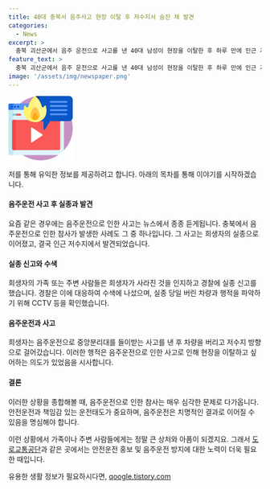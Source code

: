 ```yaml
---
title: 40대 충북서 음주사고 현장 이탈 후 저수지서 숨진 채 발견
categories:
  - News
excerpt: >
  충북 괴산군에서 음주 운전으로 사고를 낸 40대 남성이 현장을 이탈한 후 하루 만에 인근 저수지에서 숨진 채 발견됐다. 이전날 밤 집에 들어오지 않고 직장에 출근도 하지 않았던 A씨는 실종 신고를 받고 수색에 나선 경찰의 노력 끝에 발견됐으며, CCTV 등의 조사 결과 음주운전으로 사고를 낸 뒤 현장을 이탈했던 것으로 확인됐다. A씨가 극단적인 선택을 한 정황은 확인되지 않았으나, 음주 사고 우려로 현장을 이탈한 것으로 추정되고 있다.
feature_text: >
  충북 괴산군에서 음주 운전으로 사고를 낸 40대 남성이 현장을 이탈한 후 하루 만에 인근 저수지에서 숨진 채 발견됐다. 이전날 밤 집에 들어오지 않고 직장에 출근도 하지 않았던 A씨는 실종 신고를 받고 수색에 나선 경찰의 노력 끝에 발견됐으며, CCTV 등의 조사 결과 음주운전으로 사고를 낸 뒤 현장을 이탈했던 것으로 확인됐다. A씨가 극단적인 선택을 한 정황은 확인되지 않았으나, 음주 사고 우려로 현장을 이탈한 것으로 추정되고 있다.
image: '/assets/img/newspaper.png'
---
```


<p><img src="/assets/img/news.png" alt="rentncar 속보" /></p>

<p>저를 통해 유익한 정보를 제공하려고 합니다. 아래의 목차를 통해 이야기를 시작하겠습니다.</p>

<h4>음주운전 사고 후 실종과 발견</h4>

<p>요즘 같은 경우에는 음주운전으로 인한 사고는 뉴스에서 종종 듣게됩니다. 충북에서 음주운전으로 인한 참사가 발생한 사례도 그 중 하나입니다. 그 사고는 희생자의 실종으로 이어졌고, 결국 인근 저수지에서 발견되었습니다.</p>

<h4>실종 신고와 수색</h4>

<p>희생자의 가족 또는 주변 사람들은 희생자가 사라진 것을 인지하고 경찰에 실종 신고를 했습니다. 경찰은 이에 대응하여 수색에 나섰으며, 실종 당일 버린 차량과 행적을 파악하기 위해 CCTV 등을 확인했습니다.</p>

<h4>음주운전과 사고</h4>

<p>희생자는 음주운전으로 중앙분리대를 들이받는 사고를 낸 후 차량을 버리고 저수지 방향으로 걸어갔습니다. 이러한 행적은 음주운전으로 인한 사고로 인해 현장을 이탈하고 싶어하는 의도가 있었음을 시사합니다.</p>

<h4>결론</h4>

<p>이러한 상황을 종합해볼 때, 음주운전으로 인한 참사는 매우 심각한 문제로 다가옵니다. 안전운전과 책임감 있는 운전태도가 중요하며, 음주운전은 치명적인 결과로 이어질 수 있음을 명심해야 합니다.</p>

<p>이런 상황에서 가족이나 주변 사람들에게는 정말 큰 상처와 아픔이 되겠지요. 그래서 <a href='https://www.koroad.or.kr/kp_web/main.do'>도로교통공단</a>과 같은 곳에서는 안전운전 홍보 및 음주운전 방지에 대한 노력이 더욱 필요한 때입니다.</p>
유용한 생활 정보가 필요하시다면, <a href="https://qoogle.tistory.com" rel="dofollow">qoogle.tistory.com</a>


